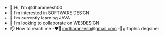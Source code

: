 - 👋 Hi, I’m @dharaneesh00
- 👀 I’m interested in SOFTWARE DESIGN
- 🌱 I’m currently learning JAVA
- 💞️ I’m looking to collaborate on WEBDESIGN
- 📫 How to reach me 
-❤️‍🔥rmdharaneesh@gmail.com
-🐯grtaphic degsiner
<!---
dharaneesh00/dharaneesh00 is a ✨ special ✨ repository because its `README.md` (this file) appears on your GitHub profile.
You can click the Preview link to take a look at your changes.
--->
